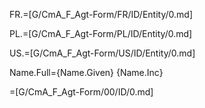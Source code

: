 FR.=[G/CmA_F_Agt-Form/FR/ID/Entity/0.md]

PL.=[G/CmA_F_Agt-Form/PL/ID/Entity/0.md]

US.=[G/CmA_F_Agt-Form/US/ID/Entity/0.md]

Name.Full={Name.Given} {Name.Inc}

=[G/CmA_F_Agt-Form/00/ID/0.md]